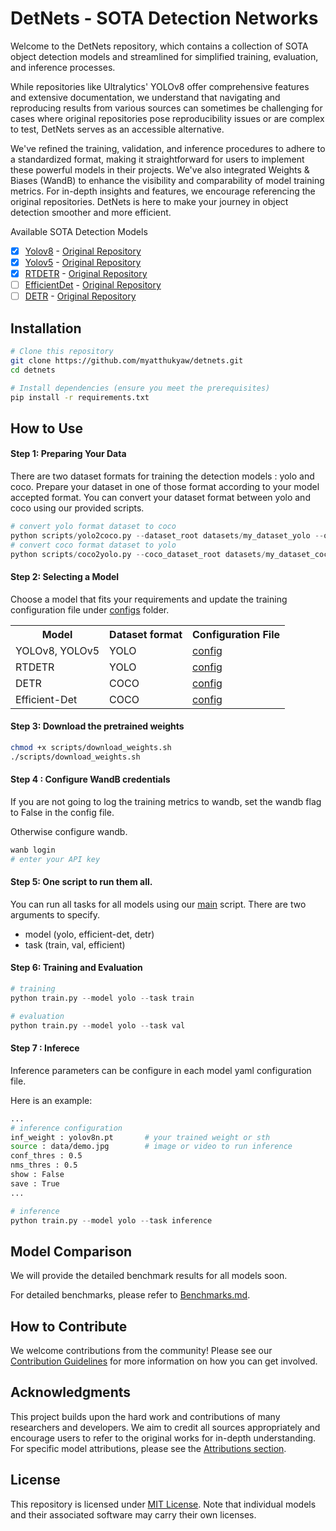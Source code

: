 # DetNets - SOTA Detection Networks


Welcome to the DetNets repository, which contains a collection of SOTA object detection models and streamlined for simplified training, evaluation, and inference processes. 

While repositories like Ultralytics' YOLOv8 offer comprehensive features and extensive documentation, we understand that navigating and reproducing results from various sources can sometimes be challenging for cases where original repositories pose reproducibility issues or are complex to test, DetNets serves as an accessible alternative.

We've refined the training, validation, and inference procedures to adhere to a standardized format, making it straightforward for users to implement these powerful models in their projects. We've also integrated Weights & Biases (WandB) to enhance the visibility and comparability of model training metrics. For in-depth insights and features, we encourage referencing the original repositories. DetNets is here to make your journey in object detection smoother and more efficient.

Available SOTA Detection Models

- [x] [Yolov8](https://github.com/myatthukyaw/detnets/tree/main/models/ultralytics) - [Original Repository](https://github.com/ultralytics/ultralytics)
- [x] [Yolov5](https://github.com/myatthukyaw/detnets/tree/main/models/ultralytics) - [Original Repository](https://github.com/ultralytics/ultralytics)
- [x] [RTDETR](https://github.com/myatthukyaw/detnets/tree/main/models/ultralytics) - [Original Repository](https://github.com/ultralytics/ultralytics)
- [ ] [EfficientDet](https://github.com/myatthukyaw/detnets/tree/main/models/efficient-det) - [Original Repository](https://github.com/zylo117/Yet-Another-EfficientDet-Pytorch)
- [ ] [DETR](https://github.com/myatthukyaw/detnets/blob/main/models/detr) - [Original Repository](https://github.com/facebookresearch/detr)
<!-- - [ ] [Detectron2](https://github.com/myatthukyaw/detnets/tree/main/models/detectron2) - [Original Repository](https://github.com/facebookresearch/detectron2) -->



## Installation

```bash
# Clone this repository
git clone https://github.com/myatthukyaw/detnets.git
cd detnets

# Install dependencies (ensure you meet the prerequisites)
pip install -r requirements.txt
```

## How to Use

#### Step 1: Preparing Your Data</br>
There are two dataset formats for training the detection models : yolo and coco. Prepare your dataset in one of those format according to your model accepted format. You can convert your dataset format between yolo and coco using our provided scripts. 

```python
# convert yolo format dataset to coco
python scripts/yolo2coco.py --dataset_root datasets/my_dataset_yolo --output_dataset datasets/my_dataset_coco
# convert coco format dataset to yolo
python scripts/coco2yolo.py --coco_dataset_root datasets/my_dataset_coco --output_yolo_dataset datasets/my_dataset_yolo
```

#### Step 2: Selecting a Model</br>
Choose a model that fits your requirements and update the training configuration file under [configs](https://github.com/myatthukyaw/detnets/blob/main/configs) folder.

<table>
  <tr>
    <th>Model</th>
    <th>Dataset format</th>
    <th>Configuration File</th>
  </tr>
  <tr>
    <td>YOLOv8, YOLOv5</td>
    <td>YOLO</td>
    <td><a href="https://github.com/myatthukyaw/detnets/blob/main/configs/yolo.yml">config</a></td>
  </tr>
  <tr>
    <td>RTDETR</td>
    <td>YOLO</td>
    <td><a href="https://github.com/myatthukyaw/detnets/blob/main/configs/rtdetr.yml">config</a></td>
  </tr>
  <tr>
    <td>DETR</td>
    <td>COCO</td>
    <td><a href="https://github.com/myatthukyaw/detnets/blob/main/configs/detr.yml">config</a></td>
  </tr>
  <tr>
    <td>Efficient-Det</td>
    <td>COCO</td>
    <td><a href="https://github.com/myatthukyaw/detnets/blob/main/configs/efficient-det.yml">config</a></td>
  </tr>
</table>

#### Step 3: Download the pretrained weights

```bash
chmod +x scripts/download_weights.sh
./scripts/download_weights.sh
```

#### Step 4 : Configure WandB credentials 

If you are not going to log the training metrics to wandb, set the wandb flag to False in the config file. 

Otherwise configure wandb. 

```bash
wanb login 
# enter your API key
```

#### Step 5: One script to run them all.</br>
You can run all tasks for all models using our [main](https://github.com/myatthukyaw/detnets/blob/main/main.py) script.
There are two arguments to specify. 
- model (yolo, efficient-det, detr)
- task (train, val, efficient)

#### Step 6: Training and Evaluation
```python
# training
python train.py --model yolo --task train

# evaluation
python train.py --model yolo --task val
```

#### Step 7 : Inferece

Inference parameters can be configure in each model yaml configuration file.

Here is an example:
```bash
...
# inference configuration
inf_weight : yolov8n.pt       # your trained weight or sth
source : data/demo.jpg        # image or video to run inference
conf_thres : 0.5
nms_thres : 0.5
show : False
save : True
...
```

```python
# inference
python train.py --model yolo --task inference
```

## Model Comparison
We will provide the detailed benchmark results for all models soon.

For detailed benchmarks, please refer to [Benchmarks.md](BENCHMARKS.md).


## How to Contribute
We welcome contributions from the community! Please see our [Contribution Guidelines](CONTRIBUTION.md) for more information on how you can get involved.

## Acknowledgments
This project builds upon the hard work and contributions of many researchers and developers. We aim to credit all sources appropriately and encourage users to refer to the original works for in-depth understanding. For specific model attributions, please see the [Attributions section](ATTRIBUTION.md).

## License
This repository is licensed under [MIT License](LICENSE). Note that individual models and their associated software may carry their own licenses.